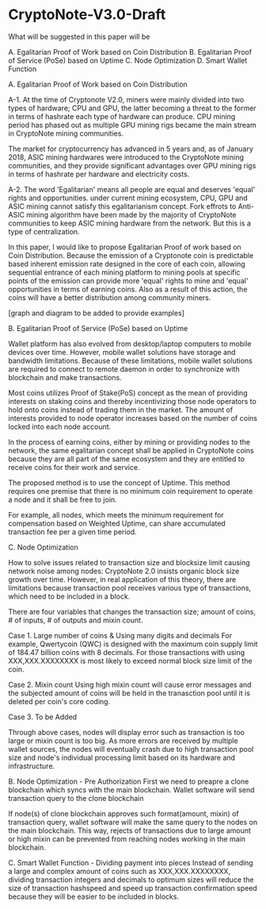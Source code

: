 # CryptoNote-V3.0-Draft

What will be suggested in this paper will be

A. Egalitarian Proof of Work based on Coin Distribution
B. Egalitarian Proof of Service (PoSe) based on Uptime
C. Node Optimization
D. Smart Wallet Function

A. Egalitarian Proof of Work based on Coin Distribution

A-1.
At the time of Cryptonote V2.0, miners were mainly divided into two types of hardware; CPU and GPU, the latter becoming a threat to the former in terms of hashrate each type of hardware can produce. CPU mining period has phased out as multiple GPU mining rigs became the main stream in CryptoNote mining communities. 

The market for cryptocurrency has advanced in 5 years and, as of January 2018, ASIC mining hardwares were introduced to the CryptoNote mining communities, and they provide significant advantages over GPU mining rigs in terms of hashrate per hardware and electricity costs.

A-2.
The word 'Egalitarian' means all people are equal and deserves 'equal' rights and opportunities. under current mining ecosystem, CPU, GPU and ASIC mining cannot satisfy this egalitarianism concept. Fork effrots to Anti-ASIC mining algorithm have been made by the majority of CryptoNote communities to keep ASIC mining hardware from the network. But this is a type of centralization.

In this paper, I would like to propose Egalitarian Proof of work based on Coin Distribution. Because the emission of a Cryptonote coin is predictable based inherent emission rate designed in the core of each coin, allowing sequential entrance of each mining platform to mining pools at specific points of the emission can provide more 'equal' rights to mine and 'equal' opportunities in terms of earning coins. Also as a result of this action, the coins will have a better distribution among community miners.

[graph and diagram to be added to provide examples]

B. Egalitarian Proof of Service (PoSe) based on Uptime

Wallet platform has also evolved from desktop/laptop computers to mobile devices over time. However, mobile wallet solutions have storage and bandwidth limitations. Because of these limitations, mobile wallet solutions are required to connect to remote daemon in order to synchronize with blockchain and make transactions.

Most coins utilizes Proof of Stake(PoS) concept as the mean of providing interests on staking coins and thereby incentivizing those node operators to hold onto coins instead of trading them in the market. The amount of interests provided to node operator increases based on the number of coins locked into each node account.

In the process of earning coins, either by mining or providing nodes to the network, the same egalitarian concept shall be applied in CryptoNote coins because they are all part of the same ecosystem and they are entitled to receive coins for their work and service. 

The proposed method is to use the concept of Uptime. This method requires one premise that there is no minimum coin requirement to operate a node and it shall be free to join. 

For example, all nodes, which meets the minimum requirement for compensation based on Weighted Uptime, can share accumulated transaction fee per a given time period.

C. Node Optimization

How to solve issues related to transaction size and blocksize limit causing network noise among nodes:
CryptoNote 2.0 insists organic block size growth over time. However, in real application of this theory, there are limitations because transaction pool receives various type of transactions, which need to be included in a block.

There are four variables that changes the transaction size; amount of coins, # of inputs, # of outputs and mixin count.

Case 1. Large number of coins & Using many digits and decimals
For example, Qwertycoin (QWC) is designed with the maximum coin supply limit of 184.47 billion coins with 8 decimals.
For those transactions with using XXX,XXX.XXXXXXXX is most likely to exceed normal block size limit of the coin.

Case 2. Mixin count
Using high mixin count will cause error messages and the subjected amount of coins will be held in the tranasction pool until it is deleted per coin's core coding.

Case 3. To be Added

Through above cases, nodes will display error such as transaction is too large or mixin count is too big. As more errors are received by multiple wallet sources, the nodes will eventually crash due to high transaction pool size and node's individual processing limit based on its hardware and infrastructure.

B. Node Optimization - Pre Authorization
First we need to preapre a clone blockchain which syncs with the main blockchain. Wallet software will send transaction query to the clone blockchain

If node(s) of clone blockchain approves such format(amount, mixin) of transaction query, wallet software will make the same query to the nodes on the main blockchain. This way, rejects of transactions due to large amount or high mixin can be prevented from reaching nodes working in the main blockchain.

C. Smart Wallet Function - Dividing payment into pieces
Instead of sending a large and complex amount of coins such as XXX,XXX.XXXXXXXX, dividing transaction integers and decimals to optimum sizes will reduce the size of transaction hashspeed and speed up transaction confirmation speed because they will be easier to be included in blocks. 
